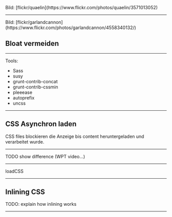 <!-- .slide: data-background="assets/16.jpg" -->
<div class="attribution">Bild: [flickr/quaelin](https://www.flickr.com/photos/quaelin/3571013052)</div>

---

<!-- .slide: data-background="assets/bloat.jpg" -->
<div class="attribution">Bild: [flickr/garlandcannon](https://www.flickr.com/photos/garlandcannon/4558340132/)</div>

## Bloat vermeiden

---

Tools:

- Sass
- susy
- grunt-contrib-concat
- grunt-contrib-cssmin
- pleeease
- autoprefix
- uncss

---

## CSS Asynchron laden

CSS files blockieren die Anzeige bis content heruntergeladen und verarbeitet wurde.

---

TODO show difference (WPT video...)

---

loadCSS

---

## Inlining CSS

TODO: explain how inlining works

---